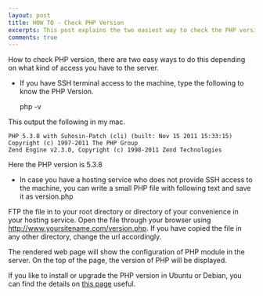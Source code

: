 ```yaml
---
layout: post
title: HOW TO - Check PHP Version
excerpts: This post explains the two easiest way to check the PHP version you are running in your server.
comments: true
---
```


How to check PHP version, there are two easy ways to do this depending on what kind of access you have to the server.

- If you have SSH terminal access to the machine, type the following to know the PHP Version.
    
    php -v

This output the following in my mac.

    PHP 5.3.8 with Suhosin-Patch (cli) (built: Nov 15 2011 15:33:15)
    Copyright (c) 1997-2011 The PHP Group
    Zend Engine v2.3.0, Copyright (c) 1998-2011 Zend Technologies

Here the PHP version is 5.3.8

- In case you have a hosting service who does not provide SSH access to the machine, you can write a small PHP file with following text and save it as version.php

    <?php
    phpinfo();
    ?>

FTP the file in to your root directory or directory of your convenience in your hosting service. Open the file through your browser using http://www.yoursitename.com/version.php. If you have copied the file in any other directory, change the url accordingly.

The rendered web page will show the configuration of PHP module in the server. On the top of the page, the version of PHP will be displayed. 

If you like to install or upgrade the PHP version in Ubuntu or Debian, you can find the details on [this page](http://www.arunchinnachamy.com/howto-upgrade-php-version-in-ubuntu-or-debian-using-apt-get/) useful.
    

